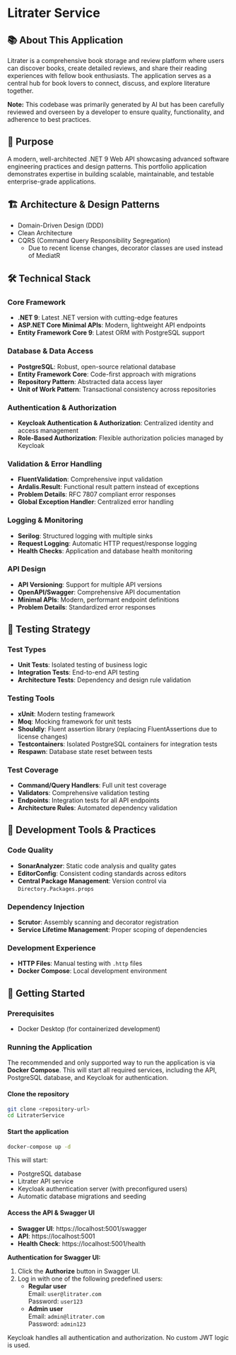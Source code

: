 # Litrater Service

## 📚 About This Application

Litrater is a comprehensive book storage and review platform where users can discover books, create detailed reviews, and share their reading experiences with fellow book enthusiasts. The application serves as a central hub for book lovers to connect, discuss, and explore literature together.

**Note:** This codebase was primarily generated by AI but has been carefully reviewed and overseen by a developer to ensure quality, functionality, and adherence to best practices.

## 🎯 Purpose

A modern, well-architected .NET 9 Web API showcasing advanced software engineering practices and design patterns. This portfolio application demonstrates expertise in building scalable, maintainable, and testable enterprise-grade applications.

## 🏗️ Architecture & Design Patterns

- Domain-Driven Design (DDD)
- Clean Architecture
- CQRS (Command Query Responsibility Segregation)
  - Due to recent license changes, decorator classes are used instead of MediatR

## 🛠️ Technical Stack

### Core Framework
- **.NET 9**: Latest .NET version with cutting-edge features
- **ASP.NET Core Minimal APIs**: Modern, lightweight API endpoints
- **Entity Framework Core 9**: Latest ORM with PostgreSQL support

### Database & Data Access
- **PostgreSQL**: Robust, open-source relational database
- **Entity Framework Core**: Code-first approach with migrations
- **Repository Pattern**: Abstracted data access layer
- **Unit of Work Pattern**: Transactional consistency across repositories

### Authentication & Authorization
- **Keycloak Authentication & Authorization**: Centralized identity and access management
- **Role-Based Authorization**: Flexible authorization policies managed by Keycloak

### Validation & Error Handling
- **FluentValidation**: Comprehensive input validation
- **Ardalis.Result**: Functional result pattern instead of exceptions
- **Problem Details**: RFC 7807 compliant error responses
- **Global Exception Handler**: Centralized error handling

### Logging & Monitoring
- **Serilog**: Structured logging with multiple sinks
- **Request Logging**: Automatic HTTP request/response logging
- **Health Checks**: Application and database health monitoring

### API Design
- **API Versioning**: Support for multiple API versions
- **OpenAPI/Swagger**: Comprehensive API documentation
- **Minimal APIs**: Modern, performant endpoint definitions
- **Problem Details**: Standardized error responses

## 🧪 Testing Strategy

### Test Types
- **Unit Tests**: Isolated testing of business logic
- **Integration Tests**: End-to-end API testing
- **Architecture Tests**: Dependency and design rule validation

### Testing Tools
- **xUnit**: Modern testing framework
- **Moq**: Mocking framework for unit tests
- **Shouldly**: Fluent assertion library (replacing FluentAssertions due to license changes)
- **Testcontainers**: Isolated PostgreSQL containers for integration tests
- **Respawn**: Database state reset between tests

### Test Coverage
- **Command/Query Handlers**: Full unit test coverage
- **Validators**: Comprehensive validation testing
- **Endpoints**: Integration tests for all API endpoints
- **Architecture Rules**: Automated dependency validation

## 🚀 Development Tools & Practices

### Code Quality
- **SonarAnalyzer**: Static code analysis and quality gates
- **EditorConfig**: Consistent coding standards across editors
- **Central Package Management**: Version control via `Directory.Packages.props`

### Dependency Injection
- **Scrutor**: Assembly scanning and decorator registration
- **Service Lifetime Management**: Proper scoping of dependencies

### Development Experience
- **HTTP Files**: Manual testing with `.http` files
- **Docker Compose**: Local development environment

## 🚀 Getting Started

### Prerequisites
- Docker Desktop (for containerized development)

### Running the Application

The recommended and only supported way to run the application is via **Docker Compose**. This will start all required services, including the API, PostgreSQL database, and Keycloak for authentication.

#### Clone the repository
```bash
git clone <repository-url>
cd LitraterService
```

#### Start the application
```bash
docker-compose up -d
```
This will start:
- PostgreSQL database
- Litrater API service
- Keycloak authentication server (with preconfigured users)
- Automatic database migrations and seeding

#### Access the API & Swagger UI

- **Swagger UI**: https://localhost:5001/swagger
- **API**: https://localhost:5001
- **Health Check**: https://localhost:5001/health

**Authentication for Swagger UI:**

1. Click the **Authorize** button in Swagger UI.
2. Log in with one of the following predefined users:
   - **Regular user**  
     Email: `user@litrater.com`  
     Password: `user123`
   - **Admin user**  
     Email: `admin@litrater.com`  
     Password: `admin123`

Keycloak handles all authentication and authorization. No custom JWT logic is used.